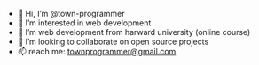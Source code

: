 - 👋 Hi, I’m @town-programmer
- 👀 I’m interested in web development
- 🌱 I’m web development from harward university (online course)
- 💞️ I’m looking to collaborate on open source projects
- 📫 reach me: townprogrammer@gmail.com

<!---
town-programmer/town-programmer is a ✨ special ✨ repository because its `README.md` (this file) appears on your GitHub profile.
You can click the Preview link to take a look at your changes.
--->
